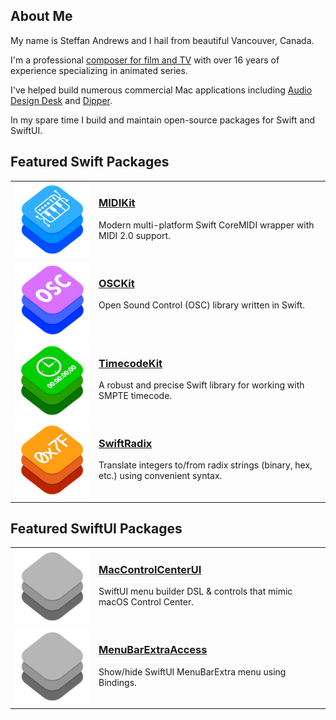 ## About Me

My name is Steffan Andrews and I hail from beautiful Vancouver, Canada.

I'm a professional [composer for film and TV](http://www.imdb.com/name/nm2862027) with over 16 years of experience specializing in animated series.

I've helped build numerous commercial Mac applications including [Audio Design Desk](https://add.app) and [Dipper](https://dipper.audio).

In my spare time I build and maintain open-source packages for Swift and SwiftUI.

## Featured Swift Packages

<table><tbody>
  <tr valign="top">
    <td width=120>
      <a href="https://github.com/orchetect/MIDIKit"><img src="Images/midikit.png"></a>
    </td>
    <td>
      <h3><a href="https://github.com/orchetect/MIDIKit">MIDIKit</a></h3>
      Modern multi-platform Swift CoreMIDI wrapper with MIDI 2.0 support.
    </td>
  </tr>
  <tr valign="top">
    <td>
      <a href="https://github.com/orchetect/OSCKit"><img src="Images/osckit.png"></a>
    </td>
    <td>
      <h3><a href="https://github.com/orchetect/OSCKit">OSCKit</a></h3>
      Open Sound Control (OSC) library written in Swift.
    </td>
  </tr>
  <tr valign="top">
    <td>
      <a href="https://github.com/orchetect/TimecodeKit"><img src="Images/timecodekit.png"></a>
    </td>
    <td>
      <h3><a href="https://github.com/orchetect/TimecodeKit">TimecodeKit</a></h3>
      A robust and precise Swift library for working with SMPTE timecode.
    </td>
  </tr>
  <tr valign="top">
    <td>
      <a href="https://github.com/orchetect/SwiftRadix"><img src="Images/swiftradix.png"></a>
    </td>
    <td>
      <h3><a href="https://github.com/orchetect/SwiftRadix">SwiftRadix</a></h3>
      Translate integers to/from radix strings (binary, hex, etc.) using convenient syntax.
    </td>
  </tr>
</tbody></table>

## Featured SwiftUI Packages

<table><tbody>
  <tr valign="top">
    <td width=120>
      <a href="https://github.com/orchetect/MacControlCenterUI"><img src="Images/generic-kit.png"></a>
    </td>
    <td>
      <h3><a href="https://github.com/orchetect/MacControlCenterUI">MacControlCenterUI</a></h3>
      SwiftUI menu builder DSL & controls that mimic macOS Control Center.
    </td>
  </tr>
  </tr>
  <tr valign="top">
    <td width=120>
      <a href="https://github.com/orchetect/MenuBarExtraAccess"><img src="Images/generic-kit.png"></a>
    </td>
    <td>
      <h3><a href="https://github.com/orchetect/MenuBarExtraAccess">MenuBarExtraAccess</a></h3>
      Show/hide SwiftUI MenuBarExtra menu using Bindings.
    </td>
  </tr>
  </tr>
</tbody></table>